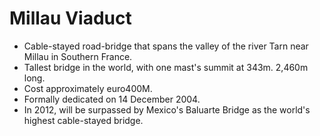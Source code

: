 Millau Viaduct
==============

* Cable-stayed road-bridge that spans the valley of the river Tarn near Millau in Southern France.
* Tallest bridge in the world, with one mast's summit at 343m. 2,460m long.
* Cost approximately euro400M.
* Formally dedicated on 14 December 2004.
* In 2012, will be surpassed by Mexico's Baluarte Bridge as the world's highest cable-stayed bridge.

